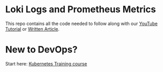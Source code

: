 # Loki Logs and Prometheus Metrics

This repo contains all the code needed to follow along with our [YouTube Tutorial](https://) or [Written Article](https://kubernetestraining.io/blog/loki-prometheus-grafana-docker-logging-monitoring).

# New to DevOps?
Start here: [Kubernetes Training course](https://kubernetestraining.io/)
